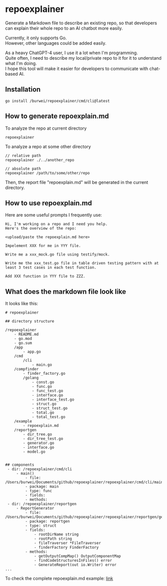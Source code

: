 # repoexplainer
Generate a Markdown file to describe an existing repo, so that developers can explain their whole repo to an AI chatbot more easily.  

Currently, it only supports Go.   
However, other languages could be added easily.    

As a heavy ChatGPT-4 user, I use it a lot when I'm programming.  
Quite often, I need to describe my local/private repo to it for it to understand what I'm doing.   
I hope this tool will make it easier for developers to communicate with chat-based AI.   

## Installation
```
go install /burwei/repoexplainer/cmd/cli@latest
```

## How to generate repoexplain.md
To analyze the repo at current directory 
```
repoexplainer
```
To analyze a repo at some other directory 
```
// relative path
repoexplainer ./../another_repo

// absolute path
repoexplainer /path/to/some/other/repo
```
Then, the report file "repoexplain.md" will be generated in the current directory.  

## How to use repoexplain.md
Here are some useful prompts I frequently use:  
```
Hi, I'm working on a repo and I need you help.
Here's the overview of the repo:

<upload/paste the repoexplain.md here>
```
```
Impelement XXX for me in YYY file.
```
```
Write me a xxx_mock.go file using testify/mock.
```
```
Write me the xxx_test.go file in table driven testing pattern with at least 3 test cases in each test function.
```
```
Add XXX function in YYY file to ZZZ.
```

## What does the markdown file look like
It looks like this:
```
# repoexplainer

## directory structure

/repoexplainer
	- README.md
	- go.mod
	- go.sum
	/app
		- app.go
	/cmd
		/cli
			- main.go
	/compfinder
		- finder_factory.go
		/golang
			- const.go
			- func.go
			- func_test.go
			- interface.go
			- interface_test.go
			- struct.go
			- struct_test.go
			- total.go
			- total_test.go
	/example
		- repoexplain.md
	/reportgen
		- dir_tree.go
		- dir_tree_test.go
		- generator.go
		- interface.go
		- model.go


## components
 - dir: /repoexplainer/cmd/cli
     - main()
         - file: /Users/burwei/Documents/github/repoexplainer/repoexplainer/cmd/cli/main.go
         - package: main
         - type: func
         - fields:
         - methods:
 - dir: /repoexplainer/reportgen
     - ReportGenerator
         - file: /Users/burwei/Documents/github/repoexplainer/repoexplainer/reportgen/generator.go
         - package: reportgen
         - type: struct
         - fields:
             - rootDirName string
             - rootPath string
             - fileTraverser *FileTraverser
             - finderFactory FinderFactory
         - methods:
             - getOutputCompMap() OutputComponentMap
             - findCodeStructuresInFiles() error
             - GenerateReport(out io.Writer) error
...
```

To check the complete repoexplain.md example: [link](https://github.com/burwei/repoexplainer/blob/main/example/repoexplain.md)
